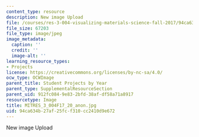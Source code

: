 ```yaml
---
content_type: resource
description: New image Upload
file: /courses/res-3-004-visualizing-materials-science-fall-2017/94ca634b27af25fcf310cc2410d9e672_MITRES_3_004F17_20_anon.jpg
file_size: 67203
file_type: image/jpeg
image_metadata:
  caption: ''
  credit: ''
  image-alt: ''
learning_resource_types:
- Projects
license: https://creativecommons.org/licenses/by-nc-sa/4.0/
ocw_type: OCWImage
parent_title: Student Projects by Year
parent_type: SupplementalResourceSection
parent_uid: 912fc084-9e83-2bfd-38af-df58a71a8917
resourcetype: Image
title: MITRES_3_004F17_20_anon.jpg
uid: 94ca634b-27af-25fc-f310-cc2410d9e672
---
```

New image Upload